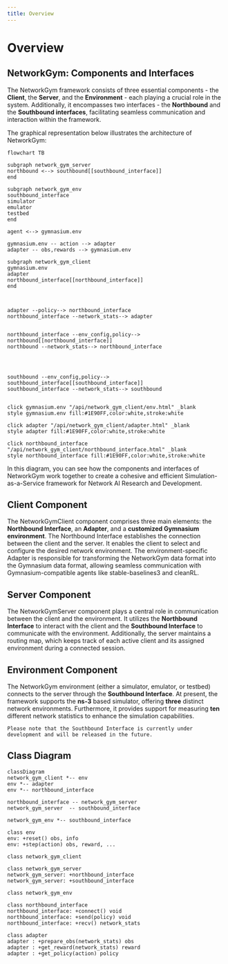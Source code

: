 ```yaml
---
title: Overview
---
```

# Overview

## NetworkGym: Components and Interfaces

The NetworkGym framework consists of three essential components - the **Client**, the **Server**, and the **Environment** - each playing a crucial role in the system. Additionally, it encompasses two interfaces - the **Northbound** and the **Southbound interfaces**, facilitating seamless communication and interaction within the framework.

The graphical representation below illustrates the architecture of NetworkGym:


```{mermaid}
flowchart TB

subgraph network_gym_server
northbound <--> southbound[[southbound_interface]]
end

subgraph network_gym_env
southbound_interface
simulator
emulator
testbed 
end

agent <--> gymnasium.env

gymnasium.env -- action --> adapter
adapter -- obs,rewards --> gymnasium.env

subgraph network_gym_client
gymnasium.env
adapter
northbound_interface[[northbound_interface]]
end



adapter --policy--> northbound_interface
northbound_interface --network_stats--> adapter


northbound_interface --env_config,policy--> northbound[[northbound_interface]]
northbound --network_stats--> northbound_interface




southbound --env_config,policy--> southbound_interface[[southbound_interface]]
southbound_interface --network_stats--> southbound


click gymnasium.env "/api/network_gym_client/env.html" _blank
style gymnasium.env fill:#1E90FF,color:white,stroke:white

click adapter "/api/network_gym_client/adapter.html" _blank
style adapter fill:#1E90FF,color:white,stroke:white

click northbound_interface "/api/network_gym_client/northbound_interface.html" _blank
style northbound_interface fill:#1E90FF,color:white,stroke:white
```
In this diagram, you can see how the components and interfaces of NetworkGym work together to create a cohesive and efficient Simulation-as-a-Service framework for Network AI Research and Development.

## Client Component
The NetworkGymClient component comprises three main elements: the **Northbound Interface**, an **Adapter**, and a **customized Gymnasium environment**. The Northbound Interface establishes the connection between the client and the server. It enables the client to select and configure the desired network environment. The environment-specific Adapter is responsible for transforming the NetworkGym data format into the Gymnasium data format, allowing seamless communication with Gymnasium-compatible agents like stable-baselines3 and cleanRL.

## Server Component
The NetworkGymServer component plays a central role in communication between the client and the environment. It utilizes the **Northbound Interface** to interact with the client and the **Southbound Interface** to communicate with the environment. Additionally, the server maintains a routing map, which keeps track of each active client and its assigned environment during a connected session.

## Environment Component
The NetworkGym environment (either a simulator, emulator, or testbed) connects to the server through the **Southbound Interface**. At present, the framework supports the **ns-3** based simulator, offering **three** distinct network environments. Furthermore, it provides support for measuring **ten** different network statistics to enhance the simulation capabilities.
```{note}
Please note that the Southbound Interface is currently under development and will be released in the future.
```
## Class Diagram

```{mermaid}
classDiagram
network_gym_client *-- env
env *-- adapter
env *-- northbound_interface

northbound_interface -- network_gym_server
network_gym_server  -- southbound_interface

network_gym_env *-- southbound_interface

class env
env: +reset() obs, info
env: +step(action) obs, reward, ...

class network_gym_client

class network_gym_server
network_gym_server: +northbound_interface
network_gym_server: +southbound_interface

class network_gym_env

class northbound_interface
northbound_interface: +connect() void
northbound_interface: +send(policy) void
northbound_interface: +recv() network_stats

class adapter 
adapter : +prepare_obs(network_stats) obs
adapter : +get_reward(network_stats) reward
adapter : +get_policy(action) policy
```
